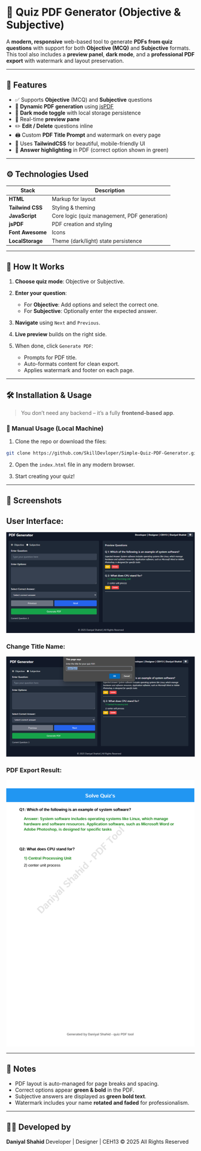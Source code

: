 # 📄 Quiz PDF Generator (Objective & Subjective)

A **modern, responsive** web-based tool to generate **PDFs from quiz questions** with support for both **Objective (MCQ)** and **Subjective** formats. This tool also includes a **preview panel**, **dark mode**, and a **professional PDF export** with watermark and layout preservation.

---

## 🚀 Features

* ✅ Supports **Objective** (MCQ) and **Subjective** questions
* 📄 **Dynamic PDF generation** using [jsPDF](https://github.com/parallax/jsPDF)
* 🌙 **Dark mode toggle** with local storage persistence
* 👀 Real-time **preview pane**
* ✏️ **Edit / Delete** questions inline
* 🖨️ Custom **PDF Title Prompt** and watermark on every page
* 🎨 Uses **TailwindCSS** for beautiful, mobile-friendly UI
* 📌 **Answer highlighting** in PDF (correct option shown in green)

---

## ⚙️ Technologies Used

| Stack            | Description                                  |
| ---------------- | -------------------------------------------- |
| **HTML**         | Markup for layout                            |
| **Tailwind CSS** | Styling & theming                            |
| **JavaScript**   | Core logic (quiz management, PDF generation) |
| **jsPDF**        | PDF creation and styling                     |
| **Font Awesome** | Icons                                        |
| **LocalStorage** | Theme (dark/light) state persistence         |

---

## 🧠 How It Works

1. **Choose quiz mode**: Objective or Subjective.
2. **Enter your question**:

   * For **Objective**: Add options and select the correct one.
   * For **Subjective**: Optionally enter the expected answer.
3. **Navigate** using `Next` and `Previous`.
4. **Live preview** builds on the right side.
5. When done, click `Generate PDF`:

   * Prompts for PDF title.
   * Auto-formats content for clean export.
   * Applies watermark and footer on each page.

---

## 🛠️ Installation & Usage

> You don’t need any backend – it’s a fully **frontend-based app**.

### 📁 Manual Usage (Local Machine)

1. Clone the repo or download the files:

```bash
git clone https://github.com/SkillDevloper/Simple-Quiz-PDF-Generator.git
```

2. Open the `index.html` file in any modern browser.

3. Start creating your quiz!

---

## 📸 Screenshots

## User Interface:
![UI Interface](https://github.com/SkillDevloper/Simple-Quiz-PDF-Generator/blob/main/UI%20INTERFACE.png?raw=true)

### Change Title Name:
![PDF TITLE NAME](https://github.com/SkillDevloper/Simple-Quiz-PDF-Generator/blob/main/PDF%20TITLE%20NAME.png?raw=true)

### PDF Export Result:
![PDF EXPORT](https://github.com/SkillDevloper/Simple-Quiz-PDF-Generator/blob/main/PDF%20EXPORT.png?raw=true)




---

## 📌 Notes

* PDF layout is auto-managed for page breaks and spacing.
* Correct options appear **green & bold** in the PDF.
* Subjective answers are displayed as **green bold text**.
* Watermark includes your name **rotated and faded** for professionalism.

---

## 👨‍💻 Developed by

**Daniyal Shahid**
Developer | Designer | CEH13
© 2025 All Rights Reserved
